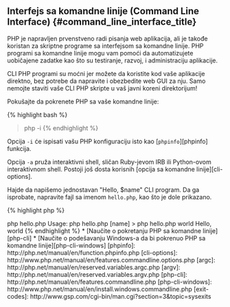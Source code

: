 ﻿---
isChild: true
---

## Interfejs sa komandne linije (Command Line Interface) {#command_line_interface_title}

PHP je napravljen prvenstveno radi pisanja web aplikacija, ali je takođe koristan za skriptne programe sa interfejsom sa
komandne linije. PHP programi sa komandne linije mogu vam pomoći da automatizujete uobičajene zadatke kao što su 
testiranje, razvoj, i administraciju aplikacije.

CLI PHP programi su moćni jer možete da koristite kod vaše aplikacije direktno, bez potrebe da napravite i obezbedite 
web GUI za nju. Samo nemojte staviti vaše CLI PHP skripte u vaš javni koreni direktorijum!

Pokušajte da pokrenete PHP sa vaše komandne linije:

{% highlight bash %}
> php -i
{% endhighlight %}

Opcija `-i` će ispisati vašu PHP konfiguraciju isto kao [`phpinfo`][phpinfo] funkcija. 

Opcija `-a` pruža interaktivni shell, sličan Ruby-jevom IRB ili Python-ovom interaktivnom shell. Postoji još dosta 
korisnih [opcija sa komandne linije][cli-options].

Hajde da napišemo jednostavan "Hello, $name" CLI program. Da ga isprobate, napravite fajl sa imenom `hello.php`, kao što
je dole prikazano.

{% highlight php %}
<?php
if ($argc != 2) {
    echo "Usage: php hello.php [name].\n";
    exit(1);
}
$name = $argv[1];
echo "Hello, $name\n";
{% endhighlight %}

PHP postavlja dve specijalne promenljive na bazi argumenata na osnovu kojih se pokreće vaša skripta. [`$argc`][argc] je 
celobrojna promenljiva koja sadrži argument *count* i [`$argv`][argv] je promenljiva u obliku niza koja sadrži 
*vrednost* svakog argumenta. Prvi argument je uvek naziv vašeg fajla sa PHP skriptom, u ovom slučaju `hello.php`.

Izraz `exit()` se koristi sa brojem različitim od nule dabi shellu skrenuo pažnju da komanda nije uspela. Najčešće 
korišćeni izlazni kodovi se mogu pronaći [ovde][exit-codes]

Da pokrenete našu skriptu, prikazanu gore, sa komandne linije:

{% highlight bash %}
> php hello.php
Usage: php hello.php [name]
> php hello.php world
Hello, world
{% endhighlight %}


 * [Naučite o pokretanju PHP sa komandne linije][php-cli]
 * [Naučite o podešavanju Windows-a da bi pokrenuo PHP sa komandne linije][php-cli-windows]

[phpinfo]: http://php.net/manual/en/function.phpinfo.php
[cli-options]: http://www.php.net/manual/en/features.commandline.options.php
[argc]: http://php.net/manual/en/reserved.variables.argc.php
[argv]: http://php.net/manual/en/reserved.variables.argv.php
[php-cli]: http://php.net/manual/en/features.commandline.php
[php-cli-windows]: http://www.php.net/manual/en/install.windows.commandline.php
[exit-codes]: http://www.gsp.com/cgi-bin/man.cgi?section=3&topic=sysexits
